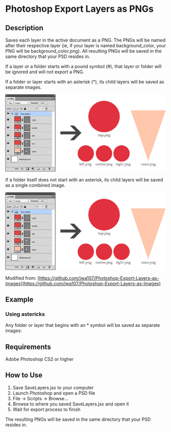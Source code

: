 Photoshop Export Layers as PNGs
=======

## Description

Saves each layer in the active document as a PNG. The PNGs will be named after their respective layer (ie, if your layer is named background_color, your PNG will be background_color.png). All resulting PNGs will be saved in the same directory that your PSD resides in.

If a layer or a folder starts with a pound symbol (#), that layer or folder will be ignored and will not export a PNG. 

If a folder or layer starts with an asterisk (*), its child layers will be saved as separate images.

<img src="https://raw.githubusercontent.com/jenwilhelm/scripty/master/scripts/photoshop-export-layers-as-pngs/asterisk.jpg" alt="Asterisk">

If a folder itself does not start with an asterisk, its child layers will be saved as a single combined image. 

<img src="https://github.com/jenwilhelm/scripty/blob/master/scripts/photoshop-export-layers-as-pngs/no_asterisk.jpg" alt="No asterisk">

Modified from: [https://github.com/jwa107/Photoshop-Export-Layers-as-Images](https://github.com/jwa107/Photoshop-Export-Layers-as-Images)

## Example

### Using astericks

Any folder or layer that begins with an * symbol will be saved as separate images:



## Requirements

Adobe Photoshop CS2 or higher

## How to Use

1. Save SaveLayers.jsx to your computer
2. Launch Photoshop and open a PSD file
3. File -> Scripts -> Browse...
4. Browse to where you saved SaveLayers.jsx and open it
5. Wait for export process to finish

The resulting PNGs will be saved in the same directory that your PSD resides in.